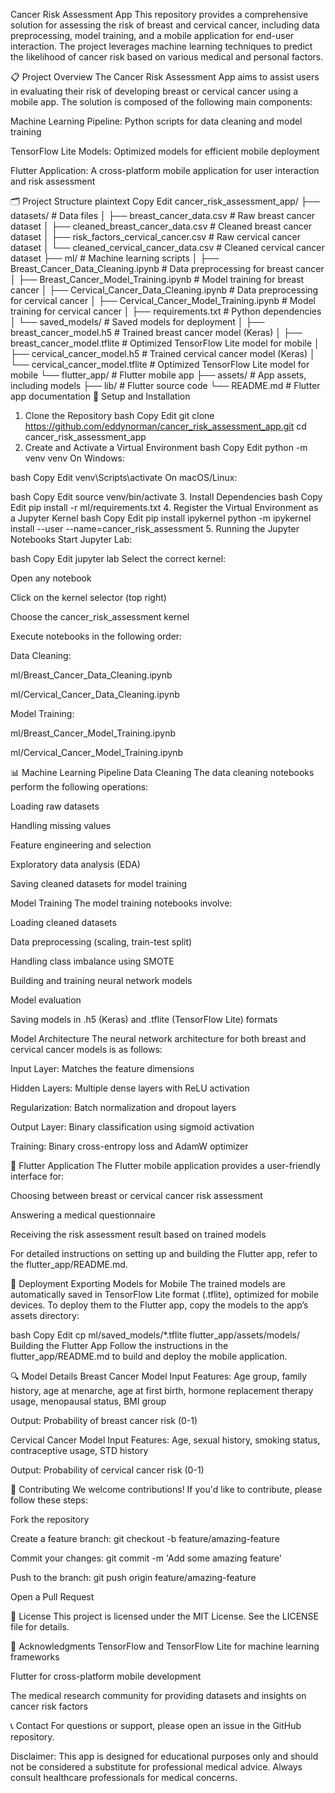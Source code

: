 Cancer Risk Assessment App
This repository provides a comprehensive solution for assessing the risk of breast and cervical cancer, including data preprocessing, model training, and a mobile application for end-user interaction. The project leverages machine learning techniques to predict the likelihood of cancer risk based on various medical and personal factors.

📋 Project Overview
The Cancer Risk Assessment App aims to assist users in evaluating their risk of developing breast or cervical cancer using a mobile app. The solution is composed of the following main components:

Machine Learning Pipeline: Python scripts for data cleaning and model training

TensorFlow Lite Models: Optimized models for efficient mobile deployment

Flutter Application: A cross-platform mobile application for user interaction and risk assessment

🗂️ Project Structure
plaintext
Copy
Edit
cancer_risk_assessment_app/
├── datasets/                           # Data files
│   ├── breast_cancer_data.csv          # Raw breast cancer dataset
│   ├── cleaned_breast_cancer_data.csv  # Cleaned breast cancer dataset
│   ├── risk_factors_cervical_cancer.csv # Raw cervical cancer dataset
│   └── cleaned_cervical_cancer_data.csv # Cleaned cervical cancer dataset
├── ml/                                 # Machine learning scripts
│   ├── Breast_Cancer_Data_Cleaning.ipynb    # Data preprocessing for breast cancer
│   ├── Breast_Cancer_Model_Training.ipynb   # Model training for breast cancer
│   ├── Cervical_Cancer_Data_Cleaning.ipynb  # Data preprocessing for cervical cancer
│   ├── Cervical_Cancer_Model_Training.ipynb # Model training for cervical cancer
│   ├── requirements.txt                # Python dependencies
│   └── saved_models/                   # Saved models for deployment
│       ├── breast_cancer_model.h5      # Trained breast cancer model (Keras)
│       ├── breast_cancer_model.tflite  # Optimized TensorFlow Lite model for mobile
│       ├── cervical_cancer_model.h5    # Trained cervical cancer model (Keras)
│       └── cervical_cancer_model.tflite # Optimized TensorFlow Lite model for mobile
└── flutter_app/                        # Flutter mobile app
    ├── assets/                         # App assets, including models
    ├── lib/                            # Flutter source code
    └── README.md                       # Flutter app documentation
🔧 Setup and Installation
1. Clone the Repository
bash
Copy
Edit
git clone https://github.com/eddynorman/cancer_risk_assessment_app.git
cd cancer_risk_assessment_app
2. Create and Activate a Virtual Environment
bash
Copy
Edit
python -m venv venv
On Windows:

bash
Copy
Edit
venv\Scripts\activate
On macOS/Linux:

bash
Copy
Edit
source venv/bin/activate
3. Install Dependencies
bash
Copy
Edit
pip install -r ml/requirements.txt
4. Register the Virtual Environment as a Jupyter Kernel
bash
Copy
Edit
pip install ipykernel
python -m ipykernel install --user --name=cancer_risk_assessment
5. Running the Jupyter Notebooks
Start Jupyter Lab:

bash
Copy
Edit
jupyter lab
Select the correct kernel:

Open any notebook

Click on the kernel selector (top right)

Choose the cancer_risk_assessment kernel

Execute notebooks in the following order:

Data Cleaning:

ml/Breast_Cancer_Data_Cleaning.ipynb

ml/Cervical_Cancer_Data_Cleaning.ipynb

Model Training:

ml/Breast_Cancer_Model_Training.ipynb

ml/Cervical_Cancer_Model_Training.ipynb

📊 Machine Learning Pipeline
Data Cleaning
The data cleaning notebooks perform the following operations:

Loading raw datasets

Handling missing values

Feature engineering and selection

Exploratory data analysis (EDA)

Saving cleaned datasets for model training

Model Training
The model training notebooks involve:

Loading cleaned datasets

Data preprocessing (scaling, train-test split)

Handling class imbalance using SMOTE

Building and training neural network models

Model evaluation

Saving models in .h5 (Keras) and .tflite (TensorFlow Lite) formats

Model Architecture
The neural network architecture for both breast and cervical cancer models is as follows:

Input Layer: Matches the feature dimensions

Hidden Layers: Multiple dense layers with ReLU activation

Regularization: Batch normalization and dropout layers

Output Layer: Binary classification using sigmoid activation

Training: Binary cross-entropy loss and AdamW optimizer

📱 Flutter Application
The Flutter mobile application provides a user-friendly interface for:

Choosing between breast or cervical cancer risk assessment

Answering a medical questionnaire

Receiving the risk assessment result based on trained models

For detailed instructions on setting up and building the Flutter app, refer to the flutter_app/README.md.

🚀 Deployment
Exporting Models for Mobile
The trained models are automatically saved in TensorFlow Lite format (.tflite), optimized for mobile devices. To deploy them to the Flutter app, copy the models to the app’s assets directory:

bash
Copy
Edit
cp ml/saved_models/*.tflite flutter_app/assets/models/
Building the Flutter App
Follow the instructions in the flutter_app/README.md to build and deploy the mobile application.

🔍 Model Details
Breast Cancer Model
Input Features: Age group, family history, age at menarche, age at first birth, hormone replacement therapy usage, menopausal status, BMI group

Output: Probability of breast cancer risk (0-1)

Cervical Cancer Model
Input Features: Age, sexual history, smoking status, contraceptive usage, STD history

Output: Probability of cervical cancer risk (0-1)

🤝 Contributing
We welcome contributions! If you'd like to contribute, please follow these steps:

Fork the repository

Create a feature branch: git checkout -b feature/amazing-feature

Commit your changes: git commit -m 'Add some amazing feature'

Push to the branch: git push origin feature/amazing-feature

Open a Pull Request

📄 License
This project is licensed under the MIT License. See the LICENSE file for details.

🙏 Acknowledgments
TensorFlow and TensorFlow Lite for machine learning frameworks

Flutter for cross-platform mobile development

The medical research community for providing datasets and insights on cancer risk factors

📞 Contact
For questions or support, please open an issue in the GitHub repository.

Disclaimer: This app is designed for educational purposes only and should not be considered a substitute for professional medical advice. Always consult healthcare professionals for medical concerns.